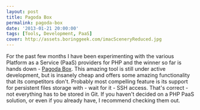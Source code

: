```yaml
---
layout: post
title: Pagoda Box
permalink: pagoda-box
date: '2013-01-21 20:00:00'
tags: [Tools, Development, PaaS]
cover: http://assets.boringgeek.com/imacSceneryReduced.jpg
---
```


For the past few months I have been experimenting with the various Platform as a Service (PaaS) providers for PHP and the winner so far is hands down - [Pagoda Box](www.Pagodabox.com).  This amazing tool is still under active development, but is insanely cheap and offers some amazing functionality that its competitors don't.  Probably most compelling feature is its support for persistent files storage with - wait for it - SSH access. That's correct - not everything has to be stored in Git. If you haven't decided on a PHP PaaS solution, or even if you already have, I recommend checking them out.
